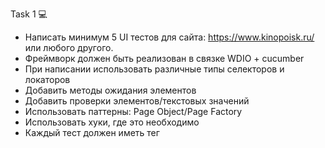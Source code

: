 Task 1 💻
- Написать минимум 5 UI тестов для сайта: https://www.kinopoisk.ru/ или любого другого. 
- Фреймворк должен быть реализован в связке WDIO + cucumber
- При написании использовать различные типы селекторов и локаторов
- Добавить методы ожидания элементов
- Добавить проверки элементов/текстовых значений
- Использовать паттерны: Page Object/Page Factory
- Использовать хуки, где это необходимо
- Каждый тест должен иметь тег
